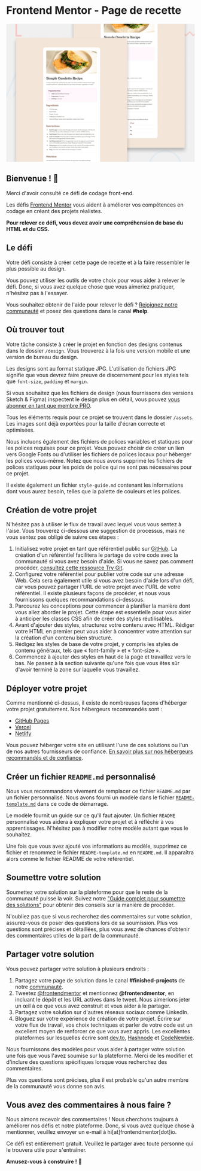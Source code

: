# Frontend Mentor - Page de recette

![Aperçu de la conception pour le défi de codage de la page de recette](./preview.jpg)

## Bienvenue ! 👋

Merci d'avoir consulté ce défi de codage front-end.

Les défis [Frontend Mentor](https://www.frontendmentor.io) vous aident à améliorer vos compétences en codage en créant des projets réalistes.

**Pour relever ce défi, vous devez avoir une compréhension de base du HTML et du CSS.**

## Le défi

Votre défi consiste à créer cette page de recette et à la faire ressembler le plus possible au design.

Vous pouvez utiliser les outils de votre choix pour vous aider à relever le défi. Donc, si vous avez quelque chose que vous aimeriez pratiquer, n'hésitez pas à l'essayer.

Vous souhaitez obtenir de l'aide pour relever le défi ? [Rejoignez notre communauté](https://www.frontendmentor.io/community) et posez des questions dans le canal **#help**.

## Où trouver tout

Votre tâche consiste à créer le projet en fonction des designs contenus dans le dossier `/design`. Vous trouverez à la fois une version mobile et une version de bureau du design.

Les designs sont au format statique JPG. L'utilisation de fichiers JPG signifie que vous devrez faire preuve de discernement pour les styles tels que `font-size`, `padding` et `margin`.

Si vous souhaitez que les fichiers de design (nous fournissons des versions Sketch & Figma) inspectent le design plus en détail, vous pouvez [vous abonner en tant que membre PRO](https://www.frontendmentor.io/pro).

Tous les éléments requis pour ce projet se trouvent dans le dossier `/assets`. Les images sont déjà exportées pour la taille d'écran correcte et optimisées.

Nous incluons également des fichiers de polices variables et statiques pour les polices requises pour ce projet. Vous pouvez choisir de créer un lien vers Google Fonts ou d'utiliser les fichiers de polices locaux pour héberger les polices vous-même. Notez que nous avons supprimé les fichiers de polices statiques pour les poids de police qui ne sont pas nécessaires pour ce projet.

Il existe également un fichier `style-guide.md` contenant les informations dont vous aurez besoin, telles que la palette de couleurs et les polices.

## Création de votre projet

N'hésitez pas à utiliser le flux de travail avec lequel vous vous sentez à l'aise. Vous trouverez ci-dessous une suggestion de processus, mais ne vous sentez pas obligé de suivre ces étapes :

1. Initialisez votre projet en tant que référentiel public sur [GitHub](https://github.com/). La création d'un référentiel facilitera le partage de votre code avec la communauté si vous avez besoin d'aide. Si vous ne savez pas comment procéder, [consultez cette ressource Try Git](https://try.github.io/).
2. Configurez votre référentiel pour publier votre code sur une adresse Web. Cela sera également utile si vous avez besoin d'aide lors d'un défi, car vous pouvez partager l'URL de votre projet avec l'URL de votre référentiel. Il existe plusieurs façons de procéder, et nous vous fournissons quelques recommandations ci-dessous.
3. Parcourez les conceptions pour commencer à planifier la manière dont vous allez aborder le projet. Cette étape est essentielle pour vous aider à anticiper les classes CSS afin de créer des styles réutilisables.
4. Avant d'ajouter des styles, structurez votre contenu avec HTML. Rédiger votre HTML en premier peut vous aider à concentrer votre attention sur la création d'un contenu bien structuré.
5. Rédigez les styles de base de votre projet, y compris les styles de contenu généraux, tels que « font-family » et « font-size ».
6. Commencez à ajouter des styles en haut de la page et travaillez vers le bas. Ne passez à la section suivante qu'une fois que vous êtes sûr d'avoir terminé la zone sur laquelle vous travaillez.

## Déployer votre projet

Comme mentionné ci-dessus, il existe de nombreuses façons d'héberger votre projet gratuitement. Nos hébergeurs recommandés sont :

- [GitHub Pages](https://pages.github.com/)
- [Vercel](https://vercel.com/)
- [Netlify](https://www.netlify.com/)

Vous pouvez héberger votre site en utilisant l'une de ces solutions ou l'un de nos autres fournisseurs de confiance. [En savoir plus sur nos hébergeurs recommandés et de confiance](https://medium.com/frontend-mentor/frontend-mentor-trusted-hosting-providers-bf000dfebe).

## Créer un fichier `README.md` personnalisé

Nous vous recommandons vivement de remplacer ce fichier `README.md` par un fichier personnalisé. Nous avons fourni un modèle dans le fichier [`README-template.md`](./README-template.md) dans ce code de démarrage.

Le modèle fournit un guide sur ce qu'il faut ajouter. Un fichier `README` personnalisé vous aidera à expliquer votre projet et à réfléchir à vos apprentissages. N'hésitez pas à modifier notre modèle autant que vous le souhaitez.

Une fois que vous avez ajouté vos informations au modèle, supprimez ce fichier et renommez le fichier `README-template.md` en `README.md`. Il apparaîtra alors comme le fichier README de votre référentiel.

## Soumettre votre solution

Soumettez votre solution sur la plateforme pour que le reste de la communauté puisse la voir. Suivez notre ["Guide complet pour soumettre des solutions"](https://medium.com/frontend-mentor/a-complete-guide-to-submitting-solutions-on-frontend-mentor-ac6384162248) pour obtenir des conseils sur la manière de procéder.

N'oubliez pas que si vous recherchez des commentaires sur votre solution, assurez-vous de poser des questions lors de sa soumission. Plus vos questions sont précises et détaillées, plus vous avez de chances d'obtenir des commentaires utiles de la part de la communauté.

## Partager votre solution

Vous pouvez partager votre solution à plusieurs endroits :

1. Partagez votre page de solution dans le canal **#finished-projects** de notre [communauté](https://www.frontendmentor.io/community).
2. Tweetez [@frontendmentor](https://twitter.com/frontendmentor) et mentionnez **@frontendmentor**, en incluant le dépôt et les URL actives dans le tweet. Nous aimerions jeter un œil à ce que vous avez construit et vous aider à le partager.
3. Partagez votre solution sur d'autres réseaux sociaux comme LinkedIn.
4. Bloguez sur votre expérience de création de votre projet. Écrire sur votre flux de travail, vos choix techniques et parler de votre code est un excellent moyen de renforcer ce que vous avez appris. Les excellentes plateformes sur lesquelles écrire sont [dev.to](https://dev.to/), [Hashnode](https://hashnode.com/) et [CodeNewbie](https://community.codenewbie.org/).

Nous fournissons des modèles pour vous aider à partager votre solution une fois que vous l'avez soumise sur la plateforme. Merci de les modifier et d'inclure des questions spécifiques lorsque vous recherchez des commentaires.

Plus vos questions sont précises, plus il est probable qu'un autre membre de la communauté vous donne son avis.

## Vous avez des commentaires à nous faire ?

Nous aimons recevoir des commentaires ! Nous cherchons toujours à améliorer nos défis et notre plateforme. Donc, si vous avez quelque chose à mentionner, veuillez envoyer un e-mail à hi[at]frontendmentor[dot]io.

Ce défi est entièrement gratuit. Veuillez le partager avec toute personne qui le trouvera utile pour s'entraîner.

**Amusez-vous à construire !** 🚀
